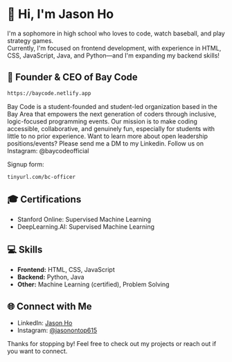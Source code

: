 # 👋 Hi, I'm Jason Ho

I'm a sophomore in high school who loves to code, watch baseball, and play strategy games.  
Currently, I'm focused on frontend development, with experience in HTML, CSS, JavaScript, Java, and Python—and I'm expanding my backend skills!

## 🚀 Founder & CEO of Bay Code
```sh 
https://baycode.netlify.app
```
  Bay Code is a student-founded and student-led organization based in the Bay Area that empowers the next generation of coders through inclusive, logic-focused programming events. Our mission is to make coding accessible, collaborative, and genuinely fun, especially for students with little to no prior experience. Want to learn more about open leadership positions/events? Please send me a DM to my Linkedin. Follow us on Instagram: @baycodeofficial

Signup form: 
```sh
tinyurl.com/bc-officer
```

## 🎓 Certifications
- Stanford Online: Supervised Machine Learning
- DeepLearning.AI: Supervised Machine Learning

## 💻 Skills
- **Frontend:** HTML, CSS, JavaScript
- **Backend:** Python, Java
- **Other:** Machine Learning (certified), Problem Solving

## 🌐 Connect with Me
- LinkedIn: [Jason Ho](https://www.linkedin.com/in/jason-ho-419042370/)
- Instagram: [@jasonontop615](https://www.instagram.com/jasonontop615/)

Thanks for stopping by! Feel free to check out my projects or reach out if you want to connect.
